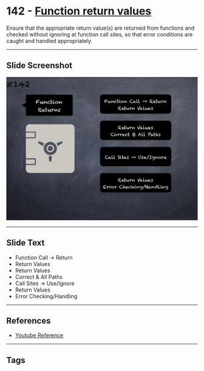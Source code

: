 # 142 - [Function return values](Function%20return%20values.md)
Ensure that the appropriate return value(s) are returned from functions and checked without ignoring at function call sites, so that error conditions are caught and handled appropriately.
___
## Slide Screenshot
![0142.png](../../images/5.Pitfalls%20and%20Best%20Practices%20201/142.png)
___
## Slide Text
- Function Call -> Return
- Return Values
- Return Values
- Correct & All Paths
- Call Sites -> Use/Ignore
- Return Values
- Error Checking/Handling
___
## References
- [Youtube Reference](https://youtu.be/pXoEIjHupXk?t=101)
___
## Tags
